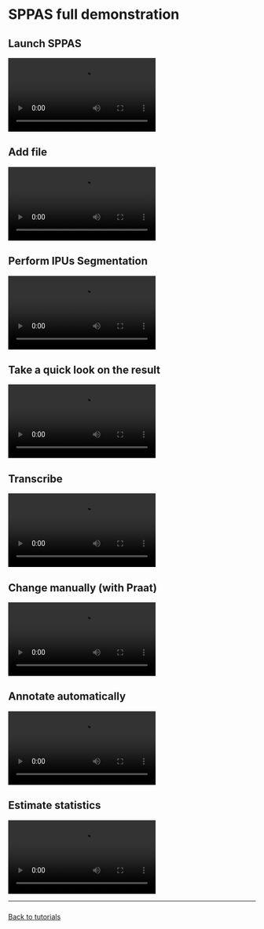 # SPPAS full demonstration

## Launch SPPAS

![](./etc/screencasts/sppas-demo1.mp4)


## Add file

![](./etc/screencasts/sppas-demo2.mp4)


## Perform IPUs Segmentation

![](./etc/screencasts/sppas-demo3.mp4)


## Take a quick look on the result

![](./etc/screencasts/sppas-demo4.mp4)


## Transcribe

![](./etc/screencasts/sppas-demo5.mp4)


## Change manually (with Praat)

![](./etc/screencasts/sppas-demo6.mp4)


## Annotate automatically

![](./etc/screencasts/sppas-demo7.mp4)


## Estimate statistics

![](./etc/screencasts/sppas-demo8.mp4)

--------------

### 

[Back to tutorials](./tutorial.html)



